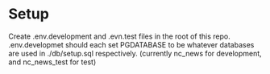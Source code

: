 # Setup

Create .env.development and .evn.test files in the root of this repo. .env.developmet should each set PGDATABASE to be whatever databases are used in ./db/setup.sql respectively. (currently nc_news for development, and nc_news_test for test)
